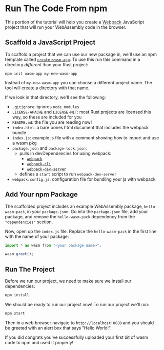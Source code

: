 # Run The Code From npm

This portion of the tutorial will help you create a [Webpack] JavaScript project that will
run your WebAssembly code in the browser.

[Webpack]: https://webpack.js.org/

## Scaffold a JavaScript Project

To scaffold a project that we can use our new package in, we'll use an npm template called
[`create-wasm-app`]. To use this run this command in a directory *different* than your Rust
project:

[`create-wasm-app`]: https://github.com/rustwasm/create-wasm-app

```
npm init wasm-app my-new-wasm-app
```

Instead of `my-new-wasm-app` you can choose a different project name.
The tool will create a directory with that name.

If we look in that directory, we'll see the following:

- `.gitignore`: ignores `node_modules`
- `LICENSE-APACHE` and `LICENSE-MIT`: most Rust projects are licensed this way, so these are included for you
- `README.md`: the file you are reading now!
- `index.html`: a bare bones html document that includes the webpack bundle
- `index.js`: example js file with a comment showing how to import and use a wasm pkg
- `package.json` and `package-lock.json`: 
  - pulls in devDependencies for using webpack:
      - [`webpack`](https://www.npmjs.com/package/webpack)
      - [`webpack-cli`](https://www.npmjs.com/package/webpack-cli)
      - [`webpack-dev-server`](https://www.npmjs.com/package/webpack-dev-server)
  - defines a `start` script to run `webpack-dev-server`
- `webpack.config.js`: configuration file for bundling your js with webpack

## Add Your npm Package

The scaffolded project includes an example WebAssembly package, `hello-wasm-pack`, in your
`package.json`. Go into the `package.json` file, add your package, and remove the 
`hello-wasm-pack` dependency from the `"dependencies"` section.

Now, open up the `index.js` file. Replace the `hello-wasm-pack` in the first line with the
name of your package:

```js
import * as wasm from "<your package name>";

wasm.greet();
```

## Run The Project

Before we run our project, we need to make sure we install our dependencies:

```bash
npm install
```

We should be ready to run our project now! To run our project we'll run:

```bash
npm start
```

Then in a web browser navigate to `http://localhost:8080` and you should be greeted with an
alert box that says "Hello World!".

If you did congrats you've successfully uploaded your first bit of wasm code to npm and used it
properly!
